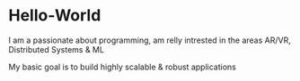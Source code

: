 # Hello-World

I am a passionate about programming, am relly 
intrested in the areas AR/VR, Distributed Systems & ML

My basic goal is to build highly scalable & robust applications
